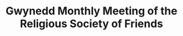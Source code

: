 ---
layout: repo
title: "Gwynedd Monthly Meeting of the Religious Society of Friends"
id: 14089
permalink: repos/14089/
---